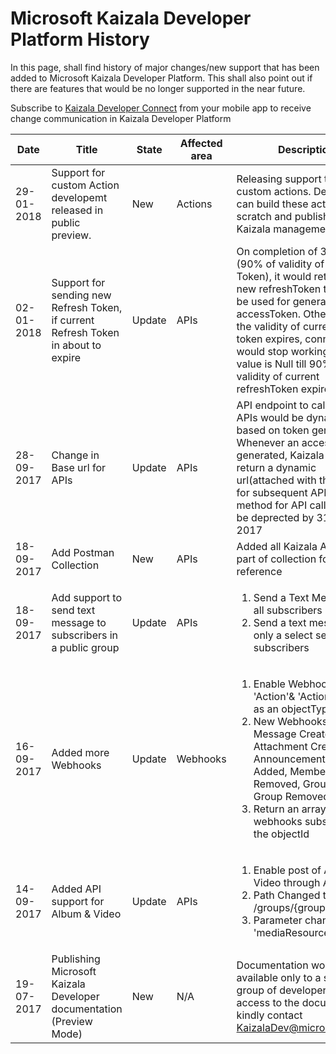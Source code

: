 # Microsoft Kaizala Developer Platform History

In this page, shall find history of major changes/new support that has been added to Microsoft Kaizala Developer Platform. This shall also point out if there are features that would be no longer supported in the near future.

Subscribe to [Kaizala Developer Connect](https://join.kaiza.la/g/jwoUnTyHR_Kgrd_GuDDc1w) from your mobile app to receive change communication in Kaizala Developer Platform

| Date | Title | State | Affected area | Description | Applicable Date | Links|
|-------------|-------|-------|---------------|---------------------------|------------------|--------------|
| 29-01-2018 | Support for custom Action developemt released in public preview. | New | Actions | Releasing support to build custom actions. Developers can build these actions from scratch and publish using Kaizala management portal. | 30-01-2018 | [Actions](https://docs.microsoft.com/en-us/kaizala/actions)
| 02-01-2018 | Support for sending new Refresh Token, if current Refresh Token in about to expire | Update | APIs | On completion of 328 days (90% of validity of Refresh Token), it would return the new refreshToken that should be used for generating accessToken. Otherwise after the validity of current refresh token expires, connector would stop working. The value is Null till 90% of validity of current refreshToken expires | 02-01-2018 | [Tokens](https://docs.microsoft.com/en-us/Kaizala/connectors/tokens)
|28-09-2017| Change in Base url for APIs | Update | APIs | API endpoint to call Kaizala APIs would be dynamic, based on token generation. Whenever an access token is generated, Kaizala API would return a dynamic url(attached with the token) for subsequent API calls. Old method for API calls would be deprected by 31-12-2017 | 31-12-2017 | [Endpoint url Generation](https://docs.microsoft.com/en-in/kaizala/connectors/api)|
|18-09-2017| Add Postman Collection | New | APIs | Added all Kaizala APIs as a part of collection for API reference | 18-09-2017 | [Postman Collection](https://docs.microsoft.com/en-in/kaizala/connectors/api)|
|18-09-2017| Add support to send text message to subscribers in a public group | Update | APIs | <ol><li> Send a Text Message to all subscribers</li> <li>Send a text message to only a select set of subscribers </li></ol>| 18-09-2017 | [Send Message to Subscribers](https://docs.microsoft.com/en-in/kaizala/connectors/messages)|
|16-09-2017| Added more Webhooks | Update |Webhooks |<ol><li> Enable Webhooks on 'Action'& 'ActionPackage' as an objectType </li> <li>New Webhooks - Text Message Created, Attachment Created, Announcement, Member Added, Member Removed, Group Added, Group Removed </li><li>Return an array of webhooks subscribed on the objectId</li> </ol>| 16-09-2017| [WebHooks](https://docs.microsoft.com/en-in/kaizala/connectors/subscribers)|
|14-09-2017| Added API support for Album & Video | Update |APIs |<ol><li> Enable post of Album & Video through API</li> <li>Path Changed to /groups/{groupId}/actions </li><li>Parameter changed to 'mediaResource'</li> </ol>| 14-09-2017| [Post Media](https://docs.microsoft.com/en-in/kaizala/connectors/media)|
|19-07-2017| Publishing Microsoft Kaizala Developer documentation (Preview Mode)| New |N/A | Documentation would be available only to a select group of developers. To gain access to the documentation, kindly contact KaizalaDev@microsoft.com| 19-07-2017 | [Dev Documentation](https://docs.microsoft.com/en-in/kaizala/) |
